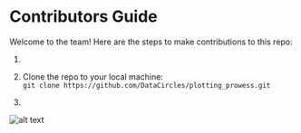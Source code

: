 # Contributors Guide

Welcome to the team! Here are the steps to make contributions to this repo:

1. 

2. Clone the repo to your local machine:  
```git clone https://github.com/DataCircles/plotting_prowess.git```

3. 
![alt text](images/contrib1.png "Logo Title Text 1")